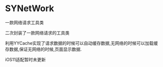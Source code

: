 # SYNetWork
一款网络请求工具类

二次封装了一款网络请求的工具类

利用YYCache实现了请求数据的时候可以自动缓存数据,无网络的时候可以加载缓存数据,保证无网络的时候,页面显示数据.

iOS11适配暂时未更新

